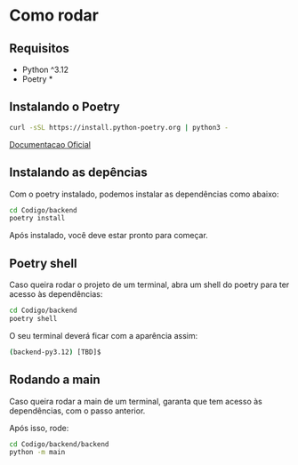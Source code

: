 # Como rodar

## Requisitos
- Python ^3.12
- Poetry *

## Instalando o Poetry

```bash
curl -sSL https://install.python-poetry.org | python3 -
```

[Documentacao Oficial](https://python-poetry.org/docs/#installing-with-the-official-installer)

## Instalando as depências

Com o poetry instalado, podemos instalar as dependências como abaixo:

```bash
cd Codigo/backend
poetry install
```

Após instalado, você deve estar pronto para começar.

## Poetry shell

Caso queira rodar o projeto de um terminal, abra um shell do poetry para ter acesso às dependências:

```bash
cd Codigo/backend
poetry shell
```

O seu terminal deverá ficar com a aparência assim:

```bash
(backend-py3.12) [TBD]$
```

## Rodando a main

Caso queira rodar a main de um terminal, garanta que tem acesso às dependências, com o passo anterior.

Após isso, rode:

```bash
cd Codigo/backend/backend
python -m main
```
